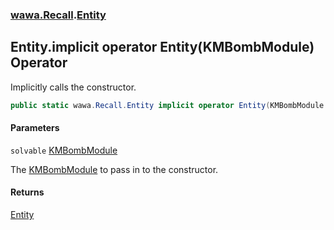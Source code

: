 ### [wawa.Recall](wawa.Recall.md 'wawa.Recall').[Entity](Entity.md 'wawa.Recall.Entity')

## Entity.implicit operator Entity(KMBombModule) Operator

Implicitly calls the constructor.

```csharp
public static wawa.Recall.Entity implicit operator Entity(KMBombModule solvable);
```
#### Parameters

<a name='wawa.Recall.Entity.op_Implicitwawa.Recall.Entity(KMBombModule).solvable'></a>

`solvable` [KMBombModule](https://docs.microsoft.com/en-us/dotnet/api/KMBombModule 'KMBombModule')

The [KMBombModule](https://docs.microsoft.com/en-us/dotnet/api/KMBombModule 'KMBombModule') to pass in to the constructor.

#### Returns
[Entity](Entity.md 'wawa.Recall.Entity')